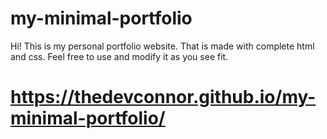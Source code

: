 # my-minimal-portfolio
Hi! This is my personal portfolio website. That is made with complete html and css. Feel free to use and 
modify it as you see fit.

# https://thedevconnor.github.io/my-minimal-portfolio/
